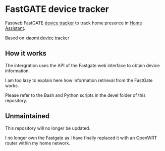 # FastGATE device tracker

Fastweb FastGATE [device tracker](https://www.home-assistant.io/integrations/device_tracker/)
to track home presence in [Home Assistant](https://www.home-assistant.io/).

Based on [xiaomi device tracker](https://github.com/home-assistant/core/blob/dev/homeassistant/components/xiaomi/device_tracker.py)

## How it works

The intergration uses the API of the Fastgate web interface to obtain device information.

I am too lazy to explain here how information retrieval from the FastGate works.

Please refer to the Bash and Python scripts in the devel folder of this repository.

## Unmaintained

This repository will no longer be updated.

I no longer own the Fastgate as I have finally replaced it with an OpenWRT router within my home network.
